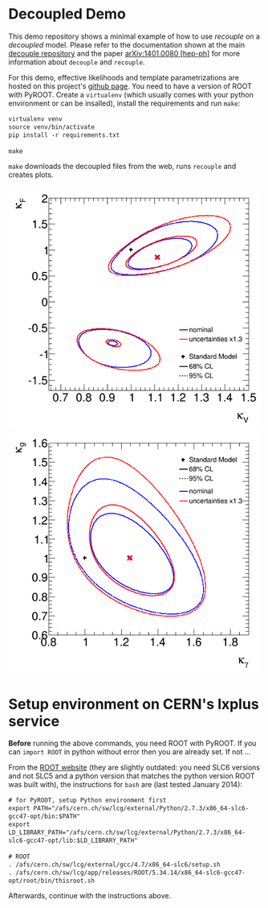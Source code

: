 # Decoupled Demo

This demo repository shows a minimal example of how to use _recouple_ on a _decoupled_ model. Please refer to the documentation shown at the main [decouple repository](https://github.com/svenkreiss/decouple) and the paper [arXiv:1401.0080 \[hep-ph\]](http://arxiv.org/abs/1401.0080) for more information about `decouple` and `recouple`. 

For this demo, effective likelihoods and template parametrizations are hosted on this project's [github page](http://svenkreiss.github.com/decoupledDemo). You need to have a version of ROOT with PyROOT. Create a `virtualenv` (which usually comes with your python environment or can be insalled), install the requirements and run `make`:

```
virtualenv venv
source venv/bin/activate
pip install -r requirements.txt

make
```

`make` downloads the decoupled files from the web, runs `recouple` and creates plots.

![kVkF](plots/kVkF.png)
![kVkF](plots/kGlukGamma.png)


# Setup environment on CERN's lxplus service

__Before__ running the above commands, you need ROOT with PyROOT. If you can `import ROOT` in python without error then you are already set. If not ...

From the [ROOT website](http://root.cern.ch/drupal/content/production-version-534) (they are slightly outdated: you need SLC6 versions and not SLC5 and a python version that matches the python version ROOT was built with), the instructions for `bash` are (last tested January 2014):

```
# for PyROOT, setup Python environment first
export PATH="/afs/cern.ch/sw/lcg/external/Python/2.7.3/x86_64-slc6-gcc47-opt/bin:$PATH"
export LD_LIBRARY_PATH="/afs/cern.ch/sw/lcg/external/Python/2.7.3/x86_64-slc6-gcc47-opt/lib:$LD_LIBRARY_PATH"

# ROOT
. /afs/cern.ch/sw/lcg/external/gcc/4.7/x86_64-slc6/setup.sh
. /afs/cern.ch/sw/lcg/app/releases/ROOT/5.34.14/x86_64-slc6-gcc47-opt/root/bin/thisroot.sh
```

Afterwards, continue with the instructions above.
